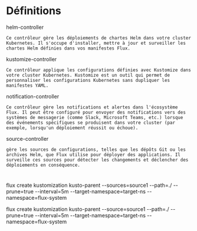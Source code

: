 

# Définitions



helm-controller

    Ce contrôleur gère les déploiements de chartes Helm dans votre cluster Kubernetes. Il s'occupe d'installer, mettre à jour et surveiller les chartes Helm définies dans vos manifestes Flux.

kustomize-controller 

    Ce contrôleur applique les configurations définies avec Kustomize dans votre cluster Kubernetes. Kustomize est un outil qui permet de personnaliser les configurations Kubernetes sans dupliquer les manifestes YAML.

notification-controller

    Ce contrôleur gère les notifications et alertes dans l'écosystème Flux. Il peut être configuré pour envoyer des notifications vers des systèmes de messagerie (comme Slack, Microsoft Teams, etc.) lorsque des événements spécifiques se produisent dans votre cluster (par exemple, lorsqu'un déploiement réussit ou échoue).

source-controller

    gère les sources de configurations, telles que les dépôts Git ou les archives Helm, que Flux utilise pour déployer des applications. Il surveille ces sources pour détecter les changements et déclencher des déploiements en conséquence.
 





# 

flux create kustomization kusto-parent --sources=source1 --path=./ --prune=true --interval=5m --target-namespace=target-ns --namespace=flux-system
 
flux create kustomization kusto-parent --source=source1 --path=./ --prune=true --interval=5m --target-namespace=target-ns --namespace=flux-system
